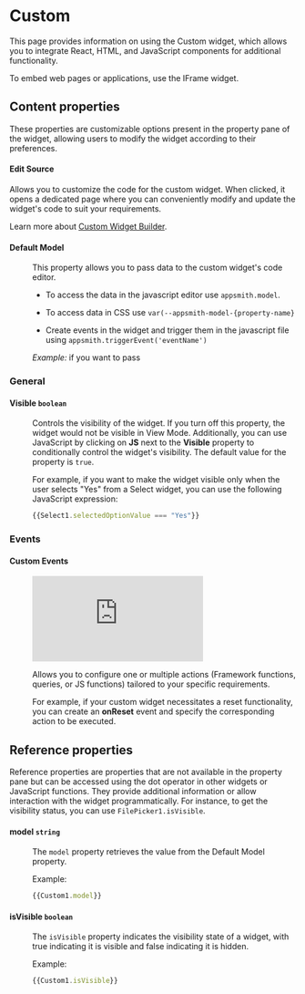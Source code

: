 # Custom

This page provides information on using the Custom widget, which allows you to integrate React, HTML, and JavaScript components for additional functionality. 

To embed web pages or applications, use the IFrame widget.


## Content properties

These properties are customizable options present in the property pane of the widget, allowing users to modify the widget according to their preferences.



#### Edit Source

Allows you to customize the code for the custom widget. When clicked, it opens a dedicated page where you can conveniently modify and update the widget's code to suit your requirements.

Learn more about [Custom Widget Builder](/reference/widgets/custom/custom-widget-builder).

#### Default Model

<dd>


This property allows you to pass data to the custom widget's code editor. 


* To access the data in the javascript editor use `appsmith.model`.

* To access data in CSS use `var(--appsmith-model-{property-name}`

* Create events in the widget and trigger them in the javascript file using `appsmith.triggerEvent('eventName')`

*Example:* if you want to pass 



</dd>






### General

#### Visible `boolean`

<dd>

Controls the visibility of the widget. If you turn off this property, the widget would not be visible in View Mode. Additionally, you can use JavaScript by clicking on **JS** next to the **Visible** property to conditionally control the widget's visibility. The default value for the property is `true`.

For example, if you want to make the widget visible only when the user selects "Yes" from a Select widget, you can use the following JavaScript expression: 
```js
{{Select1.selectedOptionValue === "Yes"}}
```



</dd>



### Events

#### Custom Events	

<dd>


<div style={{ position: "relative", paddingBottom: "calc(50.520833333333336% + 41px)", height: "0", width: "100%" }}>
  <iframe src="https://demo.arcade.software/FCh9XryZ3ymHeOdFnE7x?embed" frameborder="0" loading="lazy" webkitallowfullscreen mozallowfullscreen allowfullscreen style={{ position: "absolute", top: "0", left: "0", width: "100%", height: "100%", colorScheme: "light" }} title="Appsmith | Connect Data">
  </iframe>
</div>


Allows you to configure one or multiple actions (Framework functions, queries, or JS functions) tailored to your specific requirements. 

For example, if your custom widget necessitates a reset functionality, you can create an **onReset** event and specify the corresponding action to be executed. 

</dd>





## Reference properties

Reference properties are properties that are not available in the property pane but can be accessed using the dot operator in other widgets or JavaScript functions. They provide additional information or allow interaction with the widget programmatically. For instance, to get the visibility status, you can use `FilePicker1.isVisible`.

#### model `string`

<dd>


The `model` property retrieves the value from the Default Model property.

Example:

```js
{{Custom1.model}}
```

</dd>

#### isVisible `boolean`

<dd>

The `isVisible` property indicates the visibility state of a widget, with true indicating it is visible and false indicating it is hidden.

Example:

```js
{{Custom1.isVisible}}
```

</dd>
